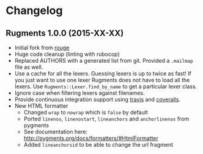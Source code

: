 # Changelog

## Rugments 1.0.0 (2015-XX-XX)

* Initial fork from [rouge](https://github.com/jneen/rouge)
* Huge code cleanup (linting with rubocop)
* Replaced AUTHORS with a generated list from git. Provided a `.mailmap` file as well.
* Use a cache for all the lexers. Guessing lexers is up to twice as fast!
  If you just want to use one lexer Rugments does not have to load all the lexers.
  Use `Rugments::Lexer.find_by_name` to get a particular lexer class.
* Ignore case when filtering lexers against filenames.
* Provide continuous integration support using [travis](https://travis-ci.org/rumpelsepp/rugments)
  and [coveralls](https://coveralls.io/r/rumpelsepp/rugments).
* New HTML formatter
  * Changed `wrap` to `nowrap` which is `false` by default
  * Ported `linenos`, `linenostart`, `lineanchors` and `anchorlinenos` from pygments
  * See documentation here: http://pygments.org/docs/formatters/#HtmlFormatter
  * Added `lineanchorsid` to be able to change the url fragment
